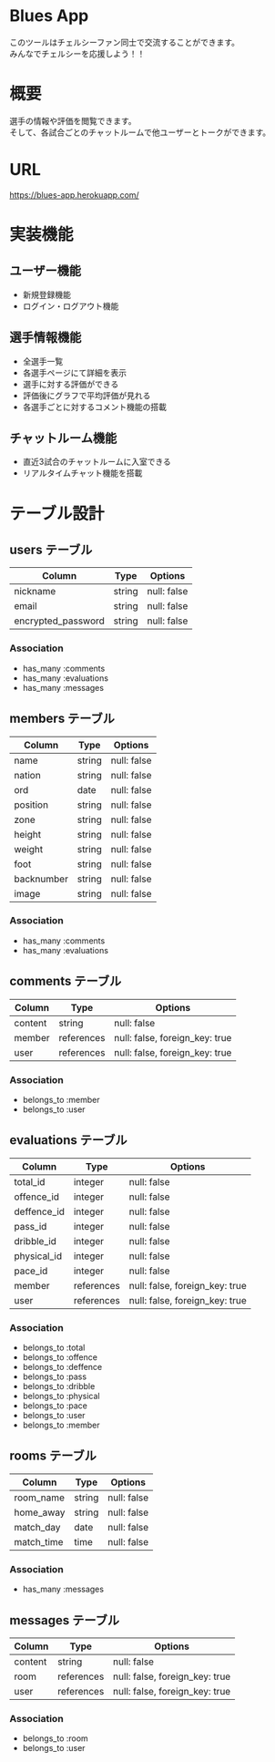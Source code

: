 # Blues App
このツールはチェルシーファン同士で交流することができます。<br>
みんなでチェルシーを応援しよう！！

# 概要
選手の情報や評価を閲覧できます。<br>
そして、各試合ごとのチャットルームで他ユーザーとトークができます。

# URL
https://blues-app.herokuapp.com/

# 実装機能
## ユーザー機能
<ul>
  <li>新規登録機能</li>
  <li>ログイン・ログアウト機能</li>
</ul>

## 選手情報機能
<ul>
  <li>全選手一覧</li>
  <li>各選手ページにて詳細を表示</li>
  <li>選手に対する評価ができる</li>
  <li>評価後にグラフで平均評価が見れる</li>
  <li>各選手ごとに対するコメント機能の搭載</li>
</ul>

## チャットルーム機能
<ul>
  <li>直近3試合のチャットルームに入室できる</li>
  <li>リアルタイムチャット機能を搭載</li>
</ul>

# テーブル設計
## users テーブル

| Column             | Type    | Options     |
| ------------------ | ------- | ----------- |
| nickname           | string  | null: false |
| email              | string  | null: false |
| encrypted_password | string  | null: false |

### Association
- has_many :comments
- has_many :evaluations
- has_many :messages


## members テーブル

| Column             | Type    | Options     |
| ------------------ | ------- | ----------- |
| name               | string  | null: false |
| nation             | string  | null: false |
| ord                | date    | null: false |
| position           | string  | null: false |
| zone               | string  | null: false |
| height             | string  | null: false |
| weight             | string  | null: false |
| foot               | string  | null: false |
| backnumber         | string  | null: false |
| image              | string  | null: false |

### Association
- has_many :comments
- has_many :evaluations


## comments テーブル

| Column             | Type       | Options                        |
| ------------------ | ---------- | ------------------------------ |
| content            | string     | null: false                    |
| member             | references | null: false, foreign_key: true |
| user               | references | null: false, foreign_key: true |

### Association
- belongs_to :member
- belongs_to :user


## evaluations テーブル

| Column             | Type       | Options                        |
| ------------------ | ---------- | ------------------------------ |
| total_id           | integer    | null: false                    |
| offence_id         | integer    | null: false                    |
| deffence_id        | integer    | null: false                    |
| pass_id            | integer    | null: false                    |
| dribble_id         | integer    | null: false                    |
| physical_id        | integer    | null: false                    |
| pace_id            | integer    | null: false                    |
| member             | references | null: false, foreign_key: true |
| user               | references | null: false, foreign_key: true |

### Association
- belongs_to :total
- belongs_to :offence
- belongs_to :deffence
- belongs_to :pass
- belongs_to :dribble
- belongs_to :physical
- belongs_to :pace
- belongs_to :user
- belongs_to :member


## rooms テーブル

| Column             | Type    | Options     |
| ------------------ | ------- | ----------- |
| room_name          | string  | null: false |
| home_away          | string  | null: false |
| match_day          | date    | null: false |
| match_time         | time    | null: false |

### Association
- has_many :messages


## messages テーブル

| Column             | Type       | Options                        |
| ------------------ | ---------- | ------------------------------ |
| content            | string     | null: false                    |
| room               | references | null: false, foreign_key: true |
| user               | references | null: false, foreign_key: true |

### Association
- belongs_to :room
- belongs_to :user
